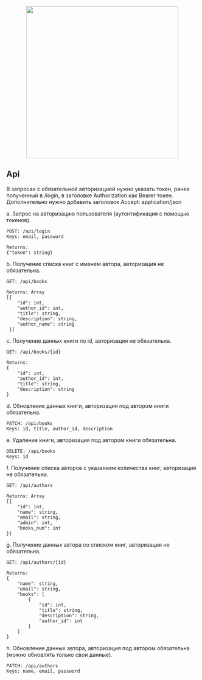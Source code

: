 <p align="center"><a href="https://laravel.com" target="_blank"><img src="https://raw.githubusercontent.com/laravel/art/master/logo-lockup/5%20SVG/2%20CMYK/1%20Full%20Color/laravel-logolockup-cmyk-red.svg" width="400"></a></p>


## Api

В запросах с обязательной авторизацией нужно указать токен, ранее полученный в /login, в заголовке Authorization как Bearer токен.
Дополнительно нужно добавить заголовок Accept: application/json

a. Запрос на авторизацию пользователя (аутентификация с помощью токенов).
```
POST: /api/login
Keys: email, password
```
```
Returns: 
{"token": string}
```

b. Получение списка книг с именем автора, авторизация не обязательна.
```
GET: /api/books
```
```
Returns: Array
[{
    "id": int,
    "author_id": int,
    "title": string,
    "description": string,
    "author_name": string
 }]
```
c. Получение данных книги по id, авторизация не обязательна.
```
GET: /api/books/{id}
```
```
Returns: 
{
    "id": int,
    "author_id": int,
    "title": string,
    "description": string
}
```
d. Обновление данных книги, авторизация под автором книги обязательна.
```
PATCH: /api/books
Keys: id, title, author_id, description
```
e. Удаление книги, авторизация под автором книги обязательна.
```
DELETE: /api/books
Keys: id
```
f. Получение списка авторов с указанием количества книг, авторизация не обязательна.
```
GET: /api/authors
```
```
Returns: Array
[{
    "id": int,
    "name": string,
    "email": string,
    "admin": int,
    "books_num": int
}]
```
g. Получение данных автора со списком книг, авторизация не обязательна.
```
GET: /api/authors/{id}
```
```
Returns:
{
    "name": string,
    "email": string,
    "books": [
        {
            "id": int,
            "title": string,
            "description": string,
            "author_id": int
        }
    ]
}
```
h. Обновление данных автора, авторизация под  автором обязательна (можно обновлять только свои данные).
```
PATCH: /api/authors
Keys: name, email, password
```

